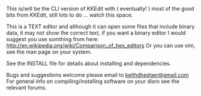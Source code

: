 This is/will be the CLI version of KKEdit with ( eventually! ) most of the good bits from KKEdit, still lots to do ... watch this space.


This is a TEXT editor and although it can open some files that include binary data, it may not show the correct text, if you want a binary editor I would suggest you use somthing from here:
http://en.wikipedia.org/wiki/Comparison_of_hex_editors
Or you can use vim, see the man page on your system.

See the INSTALL file for details about installing and dependencies.

Bugs and suggestions welcome please email to keithdhedger@gmail.com
For general info on compiling/installing software on your disro see the relevant forums.
